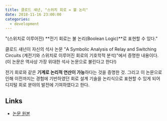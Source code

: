 ```yaml
---
title: 클로드 섀년, "스위치 회로 = 불 논리"
date: 2018-11-16 23:00:00
categories:
  - development
---
```


"(스위치로 이루어진) **전기 회로는 불 논리(Boolean Logic)**로 표현할 수 있다."

클로드 섀넌이 자신의 석사 논문 "A Symbolic Analysis of Relay and Switching Circuits (계전기와 스위치로 이루어진 회로의 기호학적 분석)"에서 증명한 내용이다. (이 논문은 역사상 가장 위대한 석사 논문으로 불린다고 한다!)

전기 회로와 같은 **기계로 논리적 연산이 가능**하다는 것을 증명한 것. 그리고 이 논문으로 인해 이전까지는 경험에 기반하였던 회로 설계 기술을 논리식으로 표현할 수 있게 되어 디지털 회로 분야의 발전에 기여하였다고 한다.

## Links
- [논문 원본](https://www.cs.virginia.edu/~evans/greatworks/shannon38.pdf)
<!-- - https://www.google.co.kr/search?q=A+Symbolic+Analysis+of+Relay+and+Switching+Circuits&source=lnms&tbm=isch&sa=X&ved=0ahUKEwjLvOXl_dveAhUBXLwKHVUQAz0Q_AUIDigB&biw=1440&bih=767#imgrc=BIthL5BKY6WXSM: -->
<!-- https://slideplayer.com/slide/9123496/ -->